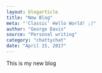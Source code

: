 ```yaml
---
layout: blogarticle
title: "New Blog"
meta: "'Classic' Hello World! ;)"
author: "George Davis"
source: "Personal writing"
category: "chattychat"
date: "April 15, 2017"
---
```


<p>This is my new blog</p>